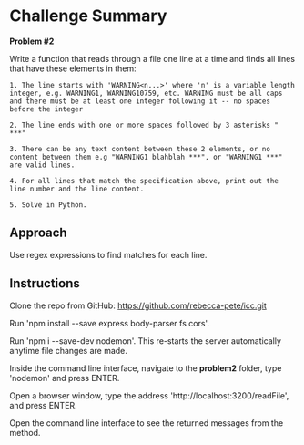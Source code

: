 # Challenge Summary
**Problem #2**

Write a function that reads through a file one line at a time and finds all lines that have these elements in them:

    1. The line starts with 'WARNING<n...>' where 'n' is a variable length integer, e.g. WARNING1, WARNING10759, etc. WARNING must be all caps and there must be at least one integer following it -- no spaces before the integer

    2. The line ends with one or more spaces followed by 3 asterisks " ***"

    3. There can be any text content between these 2 elements, or no content between them e.g "WARNING1 blahblah ***", or "WARNING1 ***" are valid lines.

    4. For all lines that match the specification above, print out the line number and the line content.

    5. Solve in Python.

## Approach
Use regex expressions to find matches for each line.

## Instructions
Clone the repo from GitHub: https://github.com/rebecca-pete/icc.git

Run 'npm install --save express body-parser fs cors'.

Run 'npm i --save-dev nodemon'. This re-starts the server automatically anytime file changes are made.

Inside the command line interface, navigate to the **problem2** folder, type 'nodemon' and press ENTER.

Open a browser window, type the address 'http://localhost:3200/readFile', and press ENTER.

Open the command line interface to see the returned messages from the method.